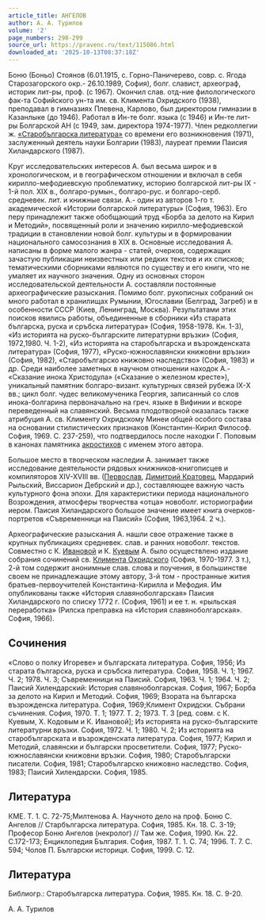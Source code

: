 ```yaml
---
article_title: АНГЕЛОВ
author: А. А. Турилов
volume: '2'
page_numbers: 298-299
source_url: https://pravenc.ru/text/115086.html
downloaded_at: '2025-10-13T08:37:18Z'
---
```


Боню (Боньо) Стоянов (6.01.1915, с. Горно-Паничерево, совр. с. Ягода Старозагорского окр.- 26.10.1989, София), болг. славист, археограф, историк лит-ры, проф. (с 1967). Окончил слав. отд-ние филологического фак-та Софийского ун-та им. св. Климента Охридского (1938), преподавал в гимназиях Плевена, Карлово, был директором гимназии в Казанлыке (до 1946). Работал в Ин-те болг. языка (с 1946) и Ин-те лит-ры Болгарской АН (с 1949, зам. директора 1974-1977). Член редколлегии ж. [«Старобългарска литература»](<https://pravenc.ru/text/ Старобългарска литература .html>) со времени его возникновения (1971), заслуженный деятель науки Болгарии (1983), лауреат премии Паисия Хиландарского (1987).

Круг исследовательских интересов А. был весьма широк и в хронологическом, и в географическом отношении и включал в себя кирилло-мефодиевскую проблематику, историю болгарской лит-ры IX - 1-й пол. XIX в., болгаро-румын., болгаро-рус. и болгаро-серб. средневек. лит. и книжные связи. А.- один из авторов 1-го т. академической «Истории болгарской литературы» (София, 1963). Его перу принадлежит также обобщающий труд «Борба за делото на Кирил и Методий», посвященный роли и значению кирилло-мефодиевской традиции в становлении новой болг. культуры и в формировании национального самосознания в XIX в. Основные исследования А. написаны в форме малого жанра - статей, очерков, содержащих зачастую публикации неизвестных или редких текстов и их списков; тематическими сборниками являются по существу и его книги, что не умаляет их научного значения. Одну из основных сторон исследовательской деятельности А. составляли постоянные археографические разыскания. Помимо болг. рукописных собраний он много работал в хранилищах Румынии, Югославии (Белград, Загреб) и в особенности СССР (Киев, Ленинград, Москва). Результатами этих поисков явились работы, объединенные в сборники «Из старата българска, руска и сръбска литература» (София, 1958-1978. Кн. 1-3), «Из историята на руско-българските литературни връзки» (София, 1972,1980. Ч. 1-2), «Из историята на старобългарска и възрожденската литература» (София, 1977), «Руско-южнославянски книжовни връзки» (София, 1982), «Старобългарско книжовно наследство» (София, 1983) и др. Среди наиболее заметных в научном отношении находок А.- «Сказание инока Христодула» («Сказание о железном кресте»), уникальный памятник болгаро-визант. культурных связей рубежа IX-Х вв.; цикл болг. чудес великомученика Георгия, записанный со слов инока-болгарина первоначально на греч. языке в Вифинии и вскоре переведенный на славянский. Весьма плодотворной оказалась также атрибуция А. св. Клименту Охридскому Минеи общей особого состава на основании стилистических признаков (Константин-Кирил Философ. София, 1969. С. 237-259), что подтвердилось после находки Г. Поповым в канонах памятника [акростихов](https://pravenc.ru/text/Акростих.html) с именем этого автора.

Большое место в творческом наследии А. занимает также исследование деятельности рядовых книжников-книгописцев и компиляторов XIV-XVIII вв. ([Первослав](https://pravenc.ru/text/Первослав.html), [Димитрий Кратовец](<https://pravenc.ru/text/Димитрий Кратовец.html>), Мардарий Рыльский, Виссарион Дебрский и др.), составляющее важную часть культурного фона эпохи. Для характеристики периода национального Возрождения, атмосферы творчества «отца» новоболг. историографии иером. Паисия Хиландарского большое значение имеет книга очерков-портретов «Съвременници на Паисий» (София, 1963,1964. 2 ч.).

Археографические разыскания А. нашли свое отражение также в крупных публикациях средневек. слав. и ранних новоболг. текстов. Совместно с К. [Ивановой](https://pravenc.ru/text/Иванова.html) и К. [Куевым](https://pravenc.ru/text/Куев.html) А. было осуществлено издание собрания сочинений св. [Климента Охридского](<https://pravenc.ru/text/Климент Охридский.html>) (София, 1970-1977. 3 т.), 2-й том содержит анонимные слав. слова и поучения, в большинстве своем не принадлежащие этому автору, 3-й том - пространные жития братьев-первоучителей Константина-Кирилла и Мефодия. Им опубликованы также «История славяноболгарская» Паисия Хиландарского по списку 1772 г. (София, 1961) и ее т. н. «рыльская переработка» (Рилска преправка на «История славяноболгарская». София, 1966).

## Сочинения

«Слово о полку Игореве» и българската литература. София, 1956; Из старата българска, руска и сръбска литература. София, 1958. Ч. 1; 1967. Ч. 2; 1978. Ч. 3; Съвременници на Паисий. София, 1963. Ч. 1; 1964. Ч. 2; Паисий Хилендарский: История славяноболгарская. София, 1967; Борба за делото на Кирил и Методий. София, 1969; Взората на българска възрожденска литература. София, 1969;Климент Охридски. Събрани съчинения. София, 1970. Т. 1; 1977. Т. 2; 1973. Т. 3 [ред. совм. с К. Куевым, X. Кодовым и К. Ивановой]; Из историята на руско-българските литературни връзки. София, 1972. Ч. 1; 1980. Ч. 2; Из историята на старобългарската и възрожденската литература. София, 1977; Кирил и Методий, славянски и български просветители. София, 1977; Руско-южнославянски книжовни връзки. София, 1980; Старобългарски писатели. София, 1981; Старобългарско книжовно наследство. София, 1983; Паисий Хилендарски. София, 1985.

## Литература

КМЕ. Т. 1. С. 72-75;Милтенова А. Научното дело на проф. Боню С. Ангелов // Старбългарска литература. София, 1985. Кн. 18. С. 3-19; Професор Боню Ангелов (некролог) // Там же. София, 1990. Кн. 22. С.172-173; Енциклопедия България. София, 1987. Т. 1. С. 74; 1996. Т. 7. С. 594; Чолов П. Български историци. София, 1999. С. 12.

## Литература

Библиогр.: Старобългарска литература. София, 1985. Кн. 18. С. 9-20.

А. А. Турилов

